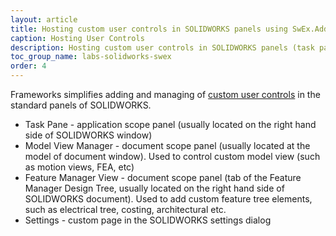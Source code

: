 ```yaml
---
layout: article
title: Hosting custom user controls in SOLIDWORKS panels using SwEx.AddIn framework
caption: Hosting User Controls
description: Hosting custom user controls in SOLIDWORKS panels (task pane, model view manager, feature manager, options dialog) using SwEx.AddIn framework
toc_group_name: labs-solidworks-swex
order: 4
---
```

Frameworks simplifies adding and managing of [custom user controls](https://docs.microsoft.com/en-us/dotnet/api/system.windows.forms.usercontrol?view=netframework-4.8) in the standard panels of SOLIDWORKS.

* Task Pane - application scope panel (usually located on the right hand side of SOLIDWORKS window)
* Model View Manager - document scope panel (usually located at the model of document window). Used to control custom model view (such as motion views, FEA, etc)
* Feature Manager View - document scope panel (tab of the Feature Manager Design Tree, usually located on the right hand side of SOLIDWORKS document). Used to add custom feature tree elements, such as electrical tree, costing, architectural etc.
* Settings - custom page in the SOLIDWORKS settings dialog